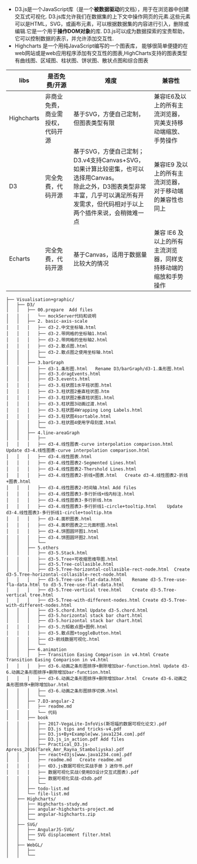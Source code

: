 - D3.js是一个JavaScript库（是一个**被数据驱动**的文档），用于在浏览器中创建交互式可视化. D3.js库允许我们在数据集的上下文中操作网页的元素.这些元素可以是HTML，SVG，或画布元素，可以根据数据集的内容进行引入，删除或编辑.它是一个用于**操作DOM对象**的库. D3.js可以成为数据探索的宝贵帮助，它可以控制数据的表示，并允许添加交互性.
- Highcharts 是一个用纯JavaScript编写的一个图表库， 能够很简单便捷的在web网站或是web应用程序添加有交互性的图表,HighCharts支持的图表类型有曲线图、区域图、柱状图、饼状图、散状点图和综合图表

|libs|是否免费/开源|难度|兼容性|
|---|---|---|---|
|Highcharts|非商业免费，商业需授权，代码开源|基于SVG，方便自己定制，但图表类型有限|兼容IE6及以上的所有主流浏览器，完美支持移动端缩放、手势操作|
|D3|完全免费，代码开源|基于SVG，方便自己定制；D3.v4支持Canvas+SVG，如果计算比较密集，也可以选择用Canvas。<br>除此之外，D3图表类型非常丰富，几乎可以满足所有开发需求，但代码相对于以上两个插件来说，会稍微难一点|兼容IE9 及以上的所有主流浏览器，对于移动端的兼容性也同上|
|Echarts|完全免费，代码开源|基于Canvas，适用于数据量比较大的情况|兼容 IE6 及以上的所有主流浏览器，同样支持移动端的缩放和手势操作|

```
├── Visualisation+graphic/
│   ├── D3/
│   │   ├── 00.prepare	Add files
│   │   │   └── mockServer代码和说明
│   │   ├── 2. basic-axis-scale
│   │   │   ├── d3-2.中文坐标轴.html
│   │   │   ├── d3-2.带网格的坐标轴1.html
│   │   │   ├── d3-2.带网格的坐标轴2.html
│   │   │   ├── d3-2.散点图.html
│   │   │   ├── d3-2.散点图之使用坐标轴.html
│   │   │   └── 
│   │   ├── 3.barGraph
│   │   │   ├── d3-1.条形图.html	Rename D3/barGraph/d3-1.条形图.html
│   │   │   ├── d3-3.dragEvents.html
│   │   │   ├── d3-3.events.html
│   │   │   ├── d3-3.柱状图1水平柱状图.html
│   │   │   ├── d3-3.柱状图2垂直柱状图.htm
│   │   │   ├── d3-3.柱状图2垂直柱状图1.html
│   │   │   ├── d3-3.柱状图3动画过渡.html
│   │   │   ├── d3-3.柱状图4Wrapping Long Labels.html
│   │   │   ├── d3-3.柱状图4sortable.html
│   │   │   ├── d3-3.柱状图4使用字母刻度.html
│   │   │   └── 
│   │   ├── 4.line-areaGraph
│   │   │   ├── 		
│   │   │   ├── d3-4.线性图表-curve interpolation comparison.html	Update d3-4.线性图表-curve interpolation comparison.html
│   │   │   ├── d3-4.线性图表.html
│   │   │   ├── d3-4.线性图表2-Segmented Lines.html
│   │   │   ├── d3-4.线性图表2-Thershold Lines.html
│   │   │   ├── d3-4.线性图表2-折线+图表.html	Create d3-4.线性图表2-折线+图表.html
│   │   │   ├── d3-4.线性图表2-时间轴.html	Add files
│   │   │   ├── d3-4.线性图表3-多行折线+线内标注.html
│   │   │   ├── d3-4.线性图表3-多行折线.htm
│   │   │   ├── d3-4.线性图表3-多行折线1-circle+tooltip.html	Update d3-4.线性图表3-多行折线1-circle+tooltip.htm
│   │   │   ├── d3-4.面积图表.html
│   │   │   ├── d3-4.面积图表之二元面积图.html
│   │   │   ├── d3-4.饼图圆环图1.html
│   │   │   ├── d3-4.饼图圆环图2.html
│   │   │   └── 
│   │   ├── 5.others
│   │   │   ├── d3-5.Stack.html
│   │   │   ├── d3-5.Tree+可收缩思维导图.html
│   │   │   ├── d3-5.Tree-collasible.html
│   │   │   ├── d3-5.Tree-horizontal-collasible-rect-node.html	Create d3-5.Tree-horizontal-collasible-rect-node.html
│   │   │   ├── d3-5.Tree-use-flat-data.html	Rename d3-5.Tree-use-fla-data.html to d3-5.Tree-use-flat-data.html
│   │   │   ├── d3-5.Tree-vertical tree.html	Create d3-5.Tree-vertical tree.html
│   │   │   ├── d3-5.Tree-with-different-nodes.html	Create d3-5.Tree-with-different-nodes.html
│   │   │   ├── d3-5.chord.html	Update d3-5.chord.html
│   │   │   ├── d3-5.horizontal stack bar chart.html
│   │   │   ├── d3-5.horizontal stack bar chart.html	
│   │   │   ├── d3-5.力矩散点图+图例.html
│   │   │   ├── d3-5.散点图+toggleButton.html
│   │   │   ├── d3-航线数据可视化.html
│   │   │   └── 
│   │   ├── 6.animation
│   │   │   ├── Transition Easing Comparison in v4.html	Create Transition Easing Comparison in v4.html
│   │   │   ├── d3-6.动画之条形图排序+删除增加bar-function.html	Update d3-6.动画之条形图排序+删除增加bar-function.html
│   │   │   ├── d3-6.动画之条形图排序+删除增加bar.html	Create d3-6.动画之条形图排序+删除增加bar.html
│   │   │   ├── d3-6.动画之条形图排序切换.html
│   │   │   └── 
│   │   ├── 7.D3-angular-2
│   │   │   ├── readme.md
│   │   │   └── 代码
│   │   ├── book
│   │   │   ├── 2017-VegaLite-InfoVis(斯坦福的数据可视化论文).pdf
│   │   │   ├── D3.js tips and tricks-v4.pdf
│   │   │   ├── D3.js+By+Example[ww.java1234.com].pdf
│   │   │   ├── D3.js_in_action.pdf	Add files
│   │   │   ├── Practical_D3.js-Apress_2016(Tarek_Amr_Rayna_Stamboliyska).pdf
│   │   │   ├── react+d3js[www.java1234.com].pdf
│   │   │   ├── readme.md	Create readme.md
│   │   │   ├── 《D3.js数据可视化实战手册 》迷你书.pdf
│   │   │   ├── 数据可视化实战(使用D3设计交互式图表).pdf
│   │   │   ├── 数据可视化实战-d3db.pdf
│   │   │   └── 
│   │   ├── todo-list.md
│   │   └── file-list.md
│   ├── Highcharts/
│   │   ├── Highcharts-study.md
│   │   ├── angular-highcharts-project.md
│   │   ├── angular-highcharts.zip
│   │   └──
│   ├── SVG/
│   │   ├── AngularJS-SVG/
│   │   ├── SVG displacement filter.html
│   │   └──
│   ├── WebGL/
│   │   ├── 
│   │   └──
```
